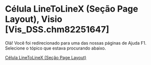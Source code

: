 
# Célula LineToLineX (Seção Page Layout), Visio [Vis_DSS.chm82251647]

Olá! Você foi redirecionado para uma das nossas páginas de Ajuda F1. Selecione o tópico que estava procurando abaixo.

[Célula LineToLineX (Seção Page Layout)](http://msdn.microsoft.com/library/f6b461fe-56ac-4c0e-31cd-6b3c1075db6e%28Office.15%29.aspx)

